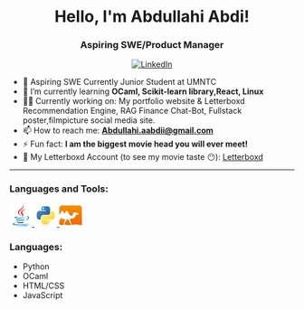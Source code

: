 <h1 align="center">Hello, I'm Abdullahi Abdi!</h1>
<h3 align="center">Aspiring SWE/Product Manager</h3>

<p align="center">
  <a href="https://www.linkedin.com/in/abdull-abdi5/" target="blank">
    <img src="https://img.shields.io/badge/Connect%20on-LinkedIn-blue?style=for-the-badge&logo=linkedin" alt="LinkedIn" />
  </a>
</p>

- 🔭 Aspiring SWE Currently Junior Student at UMNTC  
- 🌱 I’m currently learning **OCaml, Scikit-learn library,React, Linux**  
- 👨‍💻 Currently working on: My portfolio website & Letterboxd Recommendation Engine, RAG Finance Chat-Bot, Fullstack poster,filmpicture social media site.
- 📫 How to reach me: **Abdullahi.aabdii@gmail.com**  
- ⚡ Fun fact: **I am the biggest movie head you will ever meet!**  
- 📀 My Letterboxd Account (to see my movie taste 😶): [Letterboxd](https://letterboxd.com/Mulla759/)

---

<h3 align="left">Languages and Tools:</h3>
<p align="left">
  <a href="https://www.java.com" target="_blank" rel="noreferrer">
    <img src="https://raw.githubusercontent.com/devicons/devicon/master/icons/java/java-original.svg" alt="java" width="40" height="40"/>
  </a>
  <a href="https://www.python.org" target="_blank" rel="noreferrer">
    <img src="https://raw.githubusercontent.com/devicons/devicon/master/icons/python/python-original.svg" alt="python" width="40" height="40"/>
  </a>
  <a href="https://ocaml.org/" target="_blank" rel="noreferrer">
    <img src="https://raw.githubusercontent.com/devicons/devicon/master/icons/ocaml/ocaml-original.svg" alt="ocaml" width="40" height="40"/>
  </a>
</p>

<h3 align="left">Languages:</h3>
<ul>
  <li>Python</li>
  <li>OCaml</li>
  <li>HTML/CSS</li>
  <li>JavaScript</li>
</ul>
